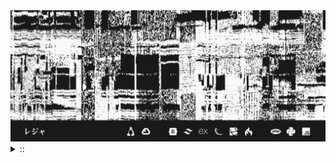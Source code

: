 <img src="./banner.png">
<details><summary> :: </summary>
<!--START_SECTION:waka-->

```
From: 09 August 2024 - To: 04 April 2025

Total Time: 1,204 hrs 52 mins

Python                     345 hrs 10 mins ///////------------------   26.48 %
Markdown                   208 hrs 52 mins ////---------------------   16.02 %
PHP                        197 hrs 9 mins  ////---------------------   15.12 %
Other                      98 hrs 46 mins  //-----------------------   07.58 %
```

<!--END_SECTION:waka-->
</details>
